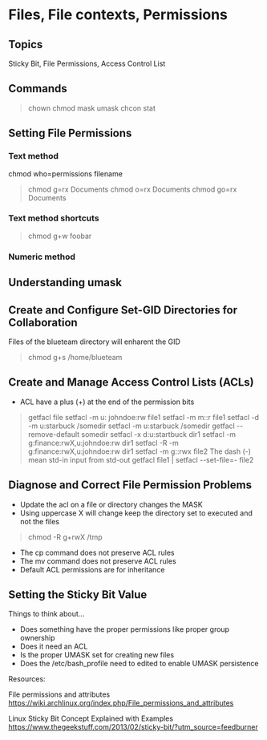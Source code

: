 # Files, File contexts, Permissions

## Topics

Sticky Bit, File Permissions, Access Control List

## Commands

> chown
> chmod
> mask
> umask
> chcon
> stat

## Setting File Permissions

### Text method

chmod who=permissions filename
> chmod g=rx Documents
> chmod o=rx Documents
> chmod go=rx Documents

### Text method shortcuts

> chmod g+w foobar

### Numeric method


## Understanding umask

## Create and Configure Set-GID Directories for Collaboration

Files of the blueteam directory will enharent the GID
> chmod g+s /home/blueteam

## Create and Manage Access Control Lists (ACLs)

- ACL have a plus (+) at the end of the permission bits 

> getfacl file
> setfacl -m u: johndoe:rw file1
> setfacl -m m::r file1
> setfacl -d -m u:starbuck /somedir
> setfacl -m u:starbuck /somedir
> getfacl --remove-default somedir
> setfacl -x d:u:startbuck dir1
> setfacl -m g:finance:rwX,u:johndoe:rw dir1
> setfacl -R -m g:finance:rwX,u:johndoe:rw dir1
> setfacl -m g::rwx file2
The dash (-) mean std-in input from std-out
> getfacl file1 | setfacl --set-file=- file2

## Diagnose and Correct File Permission Problems

- Update the acl on a file or directory changes the MASK
- Using uppercase X will change keep the directory set to executed and not the files

> chmod -R g+rwX /tmp

- The cp command does not preserve ACL rules
- The mv command does not preserve ACL rules
- Default ACL permissions are for inheritance

## Setting the Sticky Bit Value



Things to think about...

- Does something have the proper permissions like proper group ownership
- Does it need an ACL
- Is the proper UMASK set for creating new files
- Does the /etc/bash_profile need to edited to enable UMASK persistence

Resources:

File permissions and attributes
https://wiki.archlinux.org/index.php/File_permissions_and_attributes

Linux Sticky Bit Concept Explained with Examples
https://www.thegeekstuff.com/2013/02/sticky-bit/?utm_source=feedburner